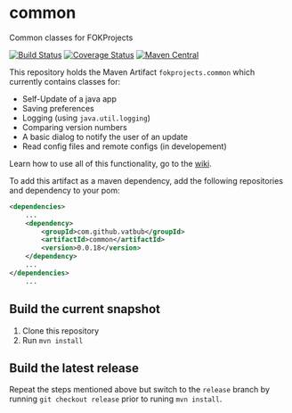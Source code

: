 # common
Common classes for FOKProjects

[![Build Status](https://travis-ci.org/vatbub/common.svg?branch=master)](https://travis-ci.org/vatbub/common)     [![Coverage Status](https://coveralls.io/repos/github/vatbub/common/badge.svg?branch=master)](https://coveralls.io/github/vatbub/common?branch=master) [![Maven Central](https://img.shields.io/maven-central/v/com.github.vatbub/common.svg)](http://search.maven.org/#search%7Cga%7C1%7Cg%3A%22com.github.vatbub%22%20AND%20a%3A%22common%22)

This repository holds the Maven Artifact `fokprojects.common` which currently contains classes for:
  - Self-Update of a java app
  - Saving preferences
  - Logging (using `java.util.logging`)
  - Comparing version numbers
  - A basic dialog to notify the user of an update
  - Read config files and remote configs (in developement)
  
Learn how to use all of this functionality, go to the [wiki](../../wiki).
  
To add this artifact as a maven dependency, add the following repositories and dependency to your pom:

```xml
<dependencies>
	...
	<dependency>
		<groupId>com.github.vatbub</groupId>
		<artifactId>common</artifactId>
		<version>0.0.18</version>
	</dependency>
	...
</dependencies>
	...
```
  
## Build the current snapshot
1. Clone this repository
2. Run `mvn install`

## Build the latest release
Repeat the steps mentioned above but switch to the `release` branch by running `git checkout release` prior to runing `mvn install`.

